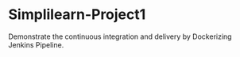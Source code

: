# Simplilearn-Project1
Demonstrate the continuous integration and delivery by Dockerizing Jenkins Pipeline.
